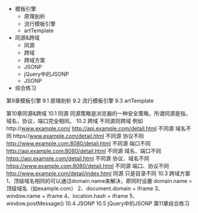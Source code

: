 -  模板引擎
    - 原理剖析
    - 流行模板引擎
    - artTemplate
-  同源&跨域
    - 同源
    - 跨域
    - 跨域方案
    - JSONP
    - jQuery中的JSONP
    - JSONP
-  综合练习  

第9章模板引擎
9.1	原理剖析
9.2	流行模板引擎
9.3	artTemplate

第10章同源&跨域
10.1	同源
同源策略是浏览器的一种安全策略，所谓同源是指，域名，协议，端口完全相同。
10.2	跨域
不同源则跨域
例如http://www.example.com/
http://api.example.com/detail.html	不同源	域名不同
https//www.example.com/detail.html	不同源	协议不同
http://www.example.com:8080/detail.html	不同源	端口不同
http://api.example.com:8080/detail.html	不同源	域名、端口不同
https://api.example.com/detail.html	不同源	协议、域名不同
https://www.example.com:8080/detail.html	不同源	端口、协议不同
http://www.example.com/detail/index.html	同源	只是目录不同
10.3	跨域方案
1、顶级域名相同的可以通过domain.name来解决，即同时设置 domain.name = 顶级域名（如example.com）
2、document.domain + iframe
3、window.name + iframe
4、location.hash + iframe
5、window.postMessage()
10.4	JSONP
10.5	jQuery中的JSONP
第11章综合练习
